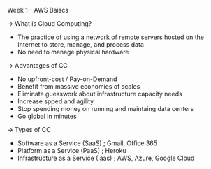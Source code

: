 Week 1 - AWS Baiscs

-> What is Cloud Computing?
   - The practice of using a network of remote servers hosted on the Internet to store, manage, and process data
   - No need to manage physical hardware

-> Advantages of CC
   - No upfront-cost / Pay-on-Demand
   - Benefit from massive economies of scales
   - Eliminate guesswork about infrastructure capacity needs
   - Increase spped and agility
   - Stop spending money on running and maintaing data centers
   - Go global in minutes

-> Types of CC
   - Software as a Service (SaaS) ; Gmail, Office 365
   - Platform as a Service (PaaS) ; Heroku
   - Infrastructure as a Service (Iaas) ; AWS, Azure, Google Cloud
